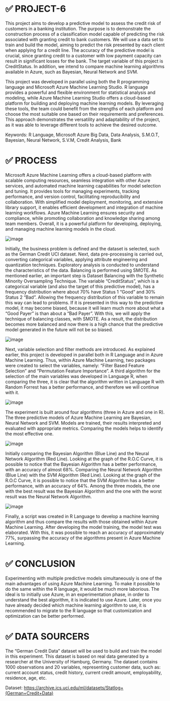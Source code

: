 # ✅ PROJECT-6

This project aims to develop a predictive model to assess the credit risk of customers in a banking institution. The purpose is to demonstrate the construction process of a classification model capable of predicting the risk associated with granting credit to bank customers. We will use a data set to train and build the model, aiming to predict the risk presented by each client when applying for a credit line. The accuracy of the predictive model is crucial, since granting credit to a customer with low payment capacity can result in significant losses for the bank. The target variable of this project is CreditStatus. In addition, we intend to compare machine learning algorithms available in Azure, such as Bayesian, Neural Network and SVM.

This project was developed in parallel using both the R programming language and Microsoft Azure Machine Learning Studio. R language provides a powerful and flexible environment for statistical analysis and modeling, while Azure Machine Learning Studio offers a cloud-based platform for building and deploying machine learning models. By leveraging these tools, the team could benefit from the strengths of each platform and choose the most suitable one based on their requirements and preferences. This approach demonstrates the versatility and adaptability of the project, as it was able to leverage different tools to achieve the desired outcome.

Keywords: R Language, Microsoft Azure Big Data, Data Analysis, S.M.O.T, Bayesian, Neural Network, S.V.M, Credit Analysis, Bank

# ✅ PROCESS

Microsoft Azure Machine Learning offers a cloud-based platform with scalable computing resources, seamless integration with other Azure services, and automated machine learning capabilities for model selection and tuning. It provides tools for managing experiments, tracking performance, and version control, facilitating reproducibility and collaboration. With simplified model deployment, monitoring, and extensive library support, it enables efficient development and integration of machine learning workflows. Azure Machine Learning ensures security and compliance, while promoting collaboration and knowledge sharing among team members. Overall, it is a powerful platform for developing, deploying, and managing machine learning models in the cloud.

![image](https://github.com/lucashomuniz/PROJECT-6/assets/123151332/fecbf2d6-48d0-4f51-987f-9bf79add6886)

Initially, the business problem is defined and the dataset is selected, such as the German Credit UCI dataset. Next, data pre-processing is carried out, converting categorical variables, applying attribute engineering and quantization techniques. Exploratory analysis is conducted to understand the characteristics of the data. Balancing is performed using SMOTE. As mentioned earlier, an important step is Dataset Balancing with the Synthetic Minority Oversampling Technique. The variable “CreditStatus”, which is a categorical variable (and also the target of this predictive model), has a frequency distribution where about 70% have Status 1 “Good” and 30% Status 2 “Bad”. Allowing the frequency distribution of this variable to remain this way can lead to problems. If it is presented in this way to the predictive model, it may become biased, because it will learn much more about what a “Good Payer” is than about a “Bad Payer”. With this, we will apply the technique of balancing classes, with SMOTE. As a result, the distribution becomes more balanced and now there is a high chance that the predictive model generated in the future will not be so biased.

![image](https://github.com/lucashomuniz/PROJECT-6/assets/123151332/d5b8f5f9-b2f1-46e1-9ac1-4367dfe73f0e)

Next, variable selection and filter methods are introduced. As explained earlier, this project is developed in parallel both in R Language and in Azure Machine Learning. Thus, within Azure Machine Learning, two packages were created to select the variables, namely: “Filter Based Feature Selection” and “Permutation Feature Importance”. A third algorithm for the selection of the main variables was developed in Language R, when comparing the three, it is clear that the algorithm written in Language R with Random Forrest has a better performance, and therefore we will continue with it.

![image](https://github.com/lucashomuniz/PROJECT-6/assets/123151332/d7110c5a-6e9a-4ec0-9a08-af2bb94c03b8)

The experiment is built around four algorithms (three in Azure and one in R). The three predictive models of Azure Machine Learning are Bayesian, Neural Network and SVM. Models are trained, their results interpreted and evaluated with appropriate metrics. Comparing the models helps to identify the most effective one. 

![image](https://github.com/lucashomuniz/PROJECT-6/assets/123151332/5db634ce-bfa4-4b61-afe4-27ab7c565044)

Initially comparing the Bayesian Algorithm (Blue Line) and the Neural Network Algorithm (Red Line). Looking at the graph of the R.O.C Curve, it is possible to notice that the Bayesian Algorithm has a better performance, with an accuracy of almost 68%. Comparing the Neural Network Algorithm (Blue Line) with the SVM Algorithm (Red Line). Looking at the graph of the R.O.C Curve, it is possible to notice that the SVM Algorithm has a better performance, with an accuracy of 64%. Among the three models, the one with the best result was the Bayesian Algorithm and the one with the worst result was the Neural Network Algorithm. 

![image](https://github.com/lucashomuniz/PROJECT-6/assets/123151332/2037ad27-5730-4ec8-8bcd-2e284ec8bb73)

Finally, a script was created in R Language to develop a machine learning algorithm and thus compare the results with those obtained within Azure Machine Learning. After developing the model training, the model test was elaborated. With this, it was possible to reach an accuracy of approximately 77%, surpassing the accuracy of the algorithms present in Azure Machine Learning.

# ✅ CONCLUSION

Experimenting with multiple predictive models simultaneously is one of the main advantages of using Azure Machine Learning. To make it possible to do the same within the R language, it would be much more laborious. The ideal is to initially use Azure, in an experimentation phase, in order to understand the best algorithm, it is indicated to use Azure. Later, once you have already decided which machine learning algorithm to use, it is recommended to migrate to the R language so that customization and optimization can be better performed.

# ✅ DATA SOURCERS

The “German Credit Data” dataset will be used to build and train the model in this experiment. This dataset is based on real data generated by a researcher at the University of Hamburg, Germany. The dataset contains 1000 observations and 20 variables, representing customer data, such as: current account status, credit history, current credit amount, employability, residence, age, etc. 

Dataset: https://archive.ics.uci.edu/ml/datasets/Statlog+(German+Credit+Data)
